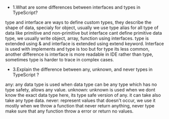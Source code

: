 
* 1.What are some differences between interfaces and types in TypeScript?

type and interface are ways to define custom types, they describe the shape of data, specialy for object, usually we use type alias for all type of data like primitive and non-primitive but interface cant define primitive data type, we usually write object, array, function using interfaces. type is extended using & and interface is extended using extend keyword. Interface is used with implements and type is too but for type its less common, another difference is interface is more readable in IDE rather than type, sometimes type is harder to trace in complex cases.



* 3.Explain the difference between any, unknown, and never types in TypeScript ?

any: any data type is used when data type can be any type which has no type safety, allows any value.
unknown: unknown is used when we dont know the exact data type here, its type safe version of any. it can take also take any type data.
never: represent values that doesn't occur, we use it mostly when we throw a function that never return anything, never type make sure that any function throw a error or return no values.

